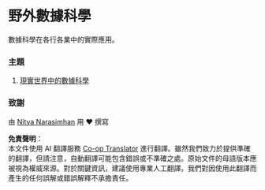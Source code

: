 <!--
CO_OP_TRANSLATOR_METADATA:
{
  "original_hash": "07faf02ff163e609edf0b0308dc5d4e6",
  "translation_date": "2025-08-25T17:11:59+00:00",
  "source_file": "6-Data-Science-In-Wild/README.md",
  "language_code": "tw"
}
-->
# 野外數據科學

數據科學在各行各業中的實際應用。

### 主題

1. [現實世界中的數據科學](20-Real-World-Examples/README.md)

### 致謝

由 [Nitya Narasimhan](https://twitter.com/nitya) 用 ❤️ 撰寫

**免責聲明**：  
本文件使用 AI 翻譯服務 [Co-op Translator](https://github.com/Azure/co-op-translator) 進行翻譯。雖然我們致力於提供準確的翻譯，但請注意，自動翻譯可能包含錯誤或不準確之處。原始文件的母語版本應被視為權威來源。對於關鍵資訊，建議使用專業人工翻譯。我們對因使用此翻譯而產生的任何誤解或錯誤解釋不承擔責任。